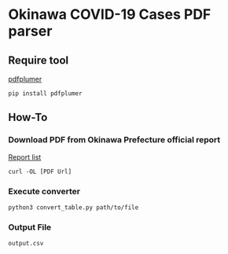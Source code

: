# Okinawa COVID-19 Cases PDF parser

## Require tool
[pdfplumer](https://github.com/jsvine/pdfplumber)

```
pip install pdfplumer
```

## How-To

### Download PDF from Okinawa Prefecture official report
[Report list](https://www.pref.okinawa.lg.jp/site/hoken/chiikihoken/kekkaku/press/20200214_covid19_pr1.html)

```
curl -OL [PDF Url]
```

### Execute converter
```
python3 convert_table.py path/to/file
```

### Output File

```
output.csv
```
